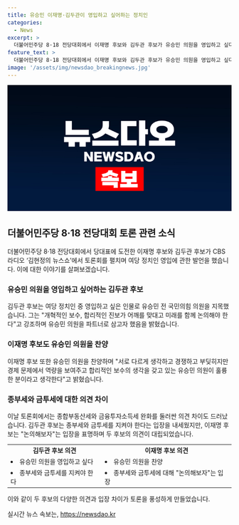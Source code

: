 ```yaml
---
title: 유승민 이재명·김두관이 영입하고 싶어하는 정치인
categories:
  - News
excerpt: >
  더불어민주당 8·18 전당대회에서 이재명 후보와 김두관 후보가 유승민 의원을 영입하고 싶다는 발언을 했습니다. 두 후보는 CBS 라디오 ‘김현정의 뉴스쇼’에서 대치하는 여당과 보수 간의 협력을 주장하며 토론을 벌였고, 종부세와 금투세 완화를 놓고 의견을 나누기도 했습니다. 김 후보는 종부세와 금투세를 지켜야 한다고 주장하며, 이 후보는 변경이 필요하다는 입장을 표명했습니다.
feature_text: >
  더불어민주당 8·18 전당대회에서 이재명 후보와 김두관 후보가 유승민 의원을 영입하고 싶다는 발언을 했습니다. 두 후보는 CBS 라디오 ‘김현정의 뉴스쇼’에서 대치하는 여당과 보수 간의 협력을 주장하며 토론을 벌였고, 종부세와 금투세 완화를 놓고 의견을 나누기도 했습니다. 김 후보는 종부세와 금투세를 지켜야 한다고 주장하며, 이 후보는 변경이 필요하다는 입장을 표명했습니다.
image: '/assets/img/newsdao_breakingnews.jpg'
---
```


<p><img src="/assets/img/newsdao_breakingnews.jpg" alt="ranknews 속보" /></p>

<h2 data-ke-size="size26">더불어민주당 8·18 전당대회 토론 관련 소식</h2>

<p data-ke-size="size16">더불어민주당 8·18 전당대회에서 당대표에 도전한 이재명 후보와 김두관 후보가 CBS 라디오 ‘김현정의 뉴스쇼’에서 토론회를 펼치며 여당 정치인 영입에 관한 발언을 했습니다. 이에 대한 이야기를 살펴보겠습니다.</p>

<h3><b>유승민 의원을 영입하고 싶어하는 김두관 후보</b></h3>

<p data-ke-size="size16">김두관 후보는 여당 정치인 중 영입하고 싶은 인물로 유승민 전 국민의힘 의원을 지목했습니다. 그는 "개혁적인 보수, 합리적인 진보가 어깨를 맞대고 미래를 함께 논의해야 한다"고 강조하며 유승민 의원을 파트너로 삼고자 했음을 밝혔습니다.</p>

<h3><b>이재명 후보도 유승민 의원을 찬양</b></h3>

<p data-ke-size="size16">이재명 후보 또한 유승민 의원을 찬양하며 "서로 다르게 생각하고 경쟁하고 부딪히지만 경제 문제에서 역량을 보여주고 합리적인 보수의 생각을 갖고 있는 유승민 의원이 훌륭한 분이라고 생각한다"고 밝혔습니다.</p>

<h3><b>종부세와 금투세에 대한 의견 차이</b></h3>

<p data-ke-size="size16">이날 토론회에서는 종합부동산세와 금융투자소득세 완화를 둘러싼 의견 차이도 드러났습니다. 김두관 후보는 종부세와 금투세를 지켜야 한다는 입장을 내세웠지만, 이재명 후보는 "논의해보자"는 입장을 표명하며 두 후보의 의견이 대립되었습니다.</p>

<table>
    <tr>
        <td style="text-align: center; height: 17px;"><b>김두관 후보 의견</b></td>
        <td style="text-align: center; height: 17px;"><b>이재명 후보 의견</b></td>
    </tr>
    <tr>
        <td style="text-align: left;"><li>유승민 의원을 영입하고 싶다</li></td>
        <td style="text-align: left;"><li>유승민 의원을 찬양</li></td>
    </tr>
    <tr>
        <td style="text-align: left;"><li>종부세와 금투세를 지켜야 한다</li></td>
        <td style="text-align: left;"><li>종부세와 금투세에 대해 "논의해보자"는 입장</li></td>
    </tr>
</table>

<p data-ke-size="size16">이와 같이 두 후보의 다양한 의견과 입장 차이가 토론을 풍성하게 만들었습니다.</p>
실시간 뉴스 속보는, <a href="https://newsdao.kr" rel="dofollow">https://newsdao.kr</a>


